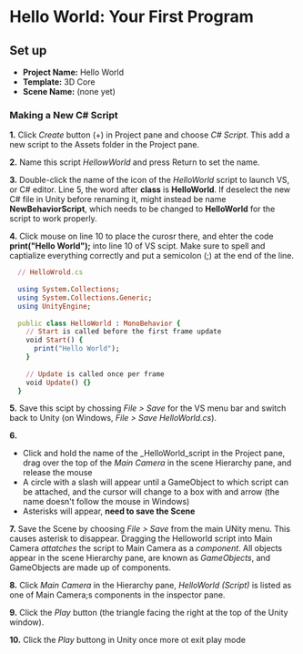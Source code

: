 Hello World: Your First Program
==================================

## Set up
* __Project Name:__ Hello World
* __Template:__ 3D Core
* __Scene Name:__ (none yet)

### Making a New C# Script
__1.__ Click _Create_ button (+) in Project pane and choose _C# Script_. This add a new script to the Assets folder in the Project pane.

__2.__ Name this script _HellowWorld_ and press Return to set the name.

__3.__ Double-click the name of the icon of the _HelloWorld_ script to launch VS, or C# editor. Line 5, the word after __class__ is __HelloWorld__. If deselect the new C# file in Unity before renaming it, might instead be name __NewBehaviorScript__, which needs to be changed to __HelloWorld__ for the script to work properly.

__4.__ Click mouse on line 10 to place the curosr there, and ehter the code __print("Hello World");__ into line 10 of VS scipt. Make sure to spell and captialize everything correctly and put a semicolon (;) at the end of the line.

```ruby
  // HelloWrold.cs
  
  using System.Collections;
  using System.Collections.Generic;
  using UnityEngine;
  
  public class HelloWorld : MonoBehavior {
    // Start is called before the first frame update
    void Start() {
      print("Hello World");
    }
  
    // Update is called once per frame
    void Update() {}
  }
```

__5.__ Save this scipt by chossing _File > Save_ for the VS menu bar and switch back to Unity (on Windows, _File > Save HelloWorld.cs_).

__6.__ 
* Click and hold the name of the _HelloWorld_script in the Project pane, drag over the top of the _Main Camera_ in the scene Hierarchy pane, and release the mouse
* A circle with a slash will appear until a GameObject to which script can be attached, and the cursor will change to a box with and arrow (the name doesn't follow the mouse in Windows)
* Asterisks will appear, __need to save the Scene__

__7.__ Save the Scene by choosing _File > Save_ from the main UNity menu. This causes asterisk to disappear. Dragging the Helloworld script into Main Camera _attatches_ the script to Main Camera as a _component_. All objects appear in the scene Hierarchy pane, are known as _GameObjects_, and GameObjects are made up of components.

__8.__ Click _Main Camera_ in the Hierarchy pane, _HelloWorld (Script)_ is listed as one of Main Camera;s components in the inspector pane.

__9.__ Click the _Play_ button (the triangle facing the right at the top of the Unity window).

__10.__ Click the _Play_ buttong in Unity once more ot exit play mode
